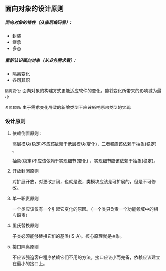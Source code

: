 ## 面向对象的设计原则

##### 面向对象的特性（从底层编码看）：
- 封装
- 继承
- 多态

##### 重新认识面向对象（从业务需求看）：
- 隔离变化
- 各司其职

`隔离变化`:
面向对象的构建方式更能适应软件的变化，能将变化所带来的影响减为最小

`各司其职`:
由于需求变化导致的新增类型不应该影响原来类型的实现

### 设计原则

1. 依赖倒置原则：

    高层模块(稳定)不应该依赖于低层模块(变化)，二者都应该依赖于抽象(稳定) 。

    抽象(稳定)不应该依赖于实现细节(变化) ，实现细节应该依赖于抽象(稳定)。

2. 开放封闭原则

    对扩展开放，对更改封闭，也就是说，类模块应该是可扩展的，但是不可修改。

3. 单一职责原则

    一个类应该仅有一个引起它变化的原因。（一个类只负责一个功能领域中的相应职责）

4. 里氏替换原则

    子类必须能够替换它们的基类(IS-A)。核心原理就是抽象。

5. 接口隔离原则

    不应该强迫客户程序依赖它们不用的方法。接口应该小而完备，依赖应该建立在最小的接口上。